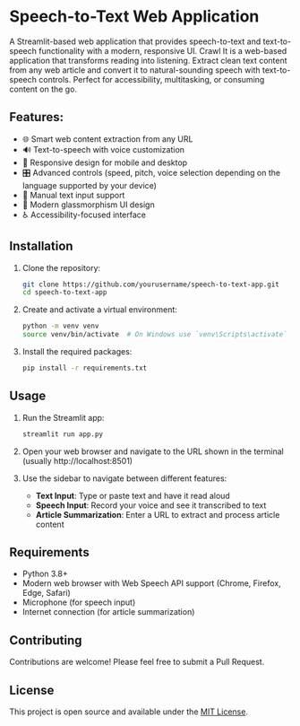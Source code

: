 # Speech-to-Text Web Application

A Streamlit-based web application that provides speech-to-text and text-to-speech functionality with a modern, responsive UI.
Crawl It is a web-based application that transforms reading into listening. Extract clean text content from any web article and convert it to natural-sounding speech with text-to-speech controls. Perfect for accessibility, multitasking, or consuming content on the go.

## Features:

- 🌐 Smart web content extraction from any URL
- 🔊 Text-to-speech with voice customization  
- 📱 Responsive design for mobile and desktop
- 🎛️ Advanced controls (speed, pitch, voice selection depending on the language supported by your device)
- 📝 Manual text input support
- 🎨 Modern glassmorphism UI design
- ♿ Accessibility-focused interface

## Installation

1. Clone the repository:
   ```bash
   git clone https://github.com/yourusername/speech-to-text-app.git
   cd speech-to-text-app
   ```

2. Create and activate a virtual environment:
   ```bash
   python -m venv venv
   source venv/bin/activate  # On Windows use `venv\Scripts\activate`
   ```

3. Install the required packages:
   ```bash
   pip install -r requirements.txt
   ```

## Usage

1. Run the Streamlit app:
   ```bash
   streamlit run app.py
   ```

2. Open your web browser and navigate to the URL shown in the terminal (usually http://localhost:8501)

3. Use the sidebar to navigate between different features:
   - **Text Input**: Type or paste text and have it read aloud
   - **Speech Input**: Record your voice and see it transcribed to text
   - **Article Summarization**: Enter a URL to extract and process article content

## Requirements

- Python 3.8+
- Modern web browser with Web Speech API support (Chrome, Firefox, Edge, Safari)
- Microphone (for speech input)
- Internet connection (for article summarization)

## Contributing

Contributions are welcome! Please feel free to submit a Pull Request.

## License

This project is open source and available under the [MIT License](LICENSE).

